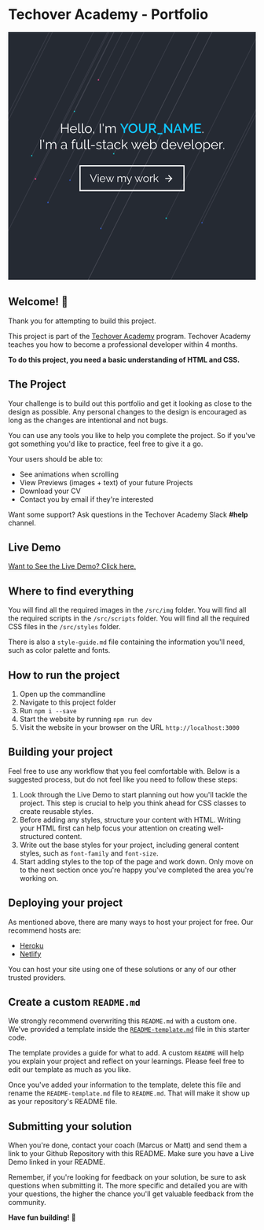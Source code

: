 # Techover Academy - Portfolio

![Build your Techover Academy Portfolio](./preview.png)

## Welcome! 👋

Thank you for attempting to build this project.

This project is part of the [Techover Academy](https://www.academy.techover.nu) program. Techover Academy teaches you how to become a professional developer within 4 months.

**To do this project, you need a basic understanding of HTML and CSS.**

## The Project

Your challenge is to build out this portfolio and get it looking as close to the design as possible. Any personal changes to the design is encouraged as long as the changes are intentional and not bugs.

You can use any tools you like to help you complete the project. So if you've got something you'd like to practice, feel free to give it a go.

Your users should be able to:

- See animations when scrolling
- View Previews (images + text) of your future Projects
- Download your CV
- Contact you by email if they're interested

Want some support? Ask questions in the Techover Academy Slack **#help** channel.

## Live Demo

[Want to See the Live Demo? Click here.](https://techover-portfolio.herokuapp.com/)

## Where to find everything

You will find all the required images in the `/src/img` folder.
You will find all the required scripts in the `/src/scripts` folder.
You will find all the required CSS files in the `/src/styles` folder.

There is also a `style-guide.md` file containing the information you'll need, such as color palette and fonts.

## How to run the project

1. Open up the commandline
2. Navigate to this project folder
3. Run `npm i --save`
4. Start the website by running `npm run dev`
5. Visit the website in your browser on the URL `http://localhost:3000`

## Building your project

Feel free to use any workflow that you feel comfortable with. Below is a suggested process, but do not feel like you need to follow these steps:

1. Look through the Live Demo to start planning out how you'll tackle the project. This step is crucial to help you think ahead for CSS classes to create reusable styles.
2. Before adding any styles, structure your content with HTML. Writing your HTML first can help focus your attention on creating well-structured content.
3. Write out the base styles for your project, including general content styles, such as `font-family` and `font-size`.
4. Start adding styles to the top of the page and work down. Only move on to the next section once you're happy you've completed the area you're working on.

## Deploying your project

As mentioned above, there are many ways to host your project for free. Our recommend hosts are:

- [Heroku](https://heroku.com/)
- [Netlify](https://www.netlify.com/)

You can host your site using one of these solutions or any of our other trusted providers.

## Create a custom `README.md`

We strongly recommend overwriting this `README.md` with a custom one. We've provided a template inside the [`README-template.md`](./README-template.md) file in this starter code.

The template provides a guide for what to add. A custom `README` will help you explain your project and reflect on your learnings. Please feel free to edit our template as much as you like.

Once you've added your information to the template, delete this file and rename the `README-template.md` file to `README.md`. That will make it show up as your repository's README file.

## Submitting your solution

When you're done, contact your coach (Marcus or Matt) and send them a link to your Github Repository with this README. Make sure you have a Live Demo linked in your README.

Remember, if you're looking for feedback on your solution, be sure to ask questions when submitting it. The more specific and detailed you are with your questions, the higher the chance you'll get valuable feedback from the community.

**Have fun building!** 🚀
